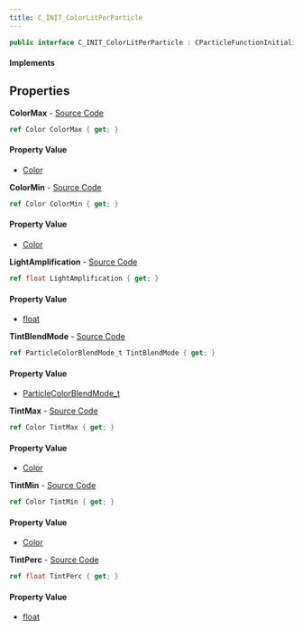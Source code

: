 ```yaml
---
title: C_INIT_ColorLitPerParticle
---
```


```csharp
public interface C_INIT_ColorLitPerParticle : CParticleFunctionInitializer, CParticleFunction, ISchemaClass<CParticleFunction>, ISchemaClass<CParticleFunctionInitializer>, ISchemaClass<C_INIT_ColorLitPerParticle>, ISchemaField, ISchemaClass, INativeHandle
```

#### Implements

## Properties

**ColorMax** - [Source Code](https://github.com/swiftly-solution/swiftlys2/blob/master/managed/src/SwiftlyS2.Generated/Schemas/Interfaces/C_INIT_ColorLitPerParticle.cs#L18)

```csharp
ref Color ColorMax { get; }
```

#### Property Value

- [Color](/docs/api/shared/natives/color)

**ColorMin** - [Source Code](https://github.com/swiftly-solution/swiftlys2/blob/master/managed/src/SwiftlyS2.Generated/Schemas/Interfaces/C_INIT_ColorLitPerParticle.cs#L16)

```csharp
ref Color ColorMin { get; }
```

#### Property Value

- [Color](/docs/api/shared/natives/color)

**LightAmplification** - [Source Code](https://github.com/swiftly-solution/swiftlys2/blob/master/managed/src/SwiftlyS2.Generated/Schemas/Interfaces/C_INIT_ColorLitPerParticle.cs#L28)

```csharp
ref float LightAmplification { get; }
```

#### Property Value

- [float](https://learn.microsoft.com/dotnet/api/system.single)

**TintBlendMode** - [Source Code](https://github.com/swiftly-solution/swiftlys2/blob/master/managed/src/SwiftlyS2.Generated/Schemas/Interfaces/C_INIT_ColorLitPerParticle.cs#L26)

```csharp
ref ParticleColorBlendMode_t TintBlendMode { get; }
```

#### Property Value

- [ParticleColorBlendMode_t](/docs/api/shared/schemadefinitions/particlecolorblendmode_t)

**TintMax** - [Source Code](https://github.com/swiftly-solution/swiftlys2/blob/master/managed/src/SwiftlyS2.Generated/Schemas/Interfaces/C_INIT_ColorLitPerParticle.cs#L22)

```csharp
ref Color TintMax { get; }
```

#### Property Value

- [Color](/docs/api/shared/natives/color)

**TintMin** - [Source Code](https://github.com/swiftly-solution/swiftlys2/blob/master/managed/src/SwiftlyS2.Generated/Schemas/Interfaces/C_INIT_ColorLitPerParticle.cs#L20)

```csharp
ref Color TintMin { get; }
```

#### Property Value

- [Color](/docs/api/shared/natives/color)

**TintPerc** - [Source Code](https://github.com/swiftly-solution/swiftlys2/blob/master/managed/src/SwiftlyS2.Generated/Schemas/Interfaces/C_INIT_ColorLitPerParticle.cs#L24)

```csharp
ref float TintPerc { get; }
```

#### Property Value

- [float](https://learn.microsoft.com/dotnet/api/system.single)

